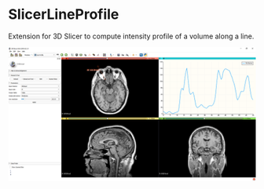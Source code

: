 # SlicerLineProfile

Extension for 3D Slicer to compute intensity profile of a volume along a line.

![Alt text](LineProfileScreenshot01.png?raw=true "Screenshot")
